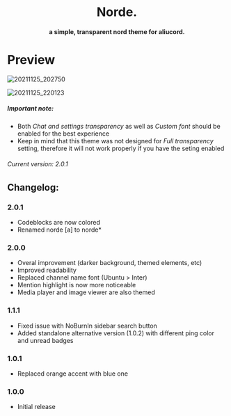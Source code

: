 <h1 align="center">
  Norde.
</h1>

<h4 align="center">a simple, transparent nord theme for aliucord.</h4>

# Preview

![20211125_202750](https://user-images.githubusercontent.com/92243378/143463802-f341d0d3-d91e-427c-afc1-af139b88a0db.jpg)

![20211125_220123](https://user-images.githubusercontent.com/92243378/143464476-deecd8c8-5fda-43d1-a0f7-af0993bab92c.jpg)

##### **Important note**: 
- Both *Chat and settings transparency* as well as *Custom font* should be enabled for the best experience
- Keep in mind that this theme was not designed for *Full transparency* setting, therefore it will not work properly if you have the seting enabled
###### Current version: 2.0.1
## Changelog:
### 2.0.1
- Codeblocks are now colored
- Renamed norde [a] to norde\*
### 2.0.0
- Overal improvement (darker background, themed elements, etc)
- Improved readability
- Replaced channel name font (Ubuntu > Inter)
- Mention highlight is now more noticeable
- Media player and image viewer are also themed
### 1.1.1
- Fixed issue with NoBurnIn sidebar search button
- Added standalone alternative version (1.0.2) with different ping color and unread badges
### 1.0.1 
- Replaced orange accent with blue one
### 1.0.0
- Initial release
